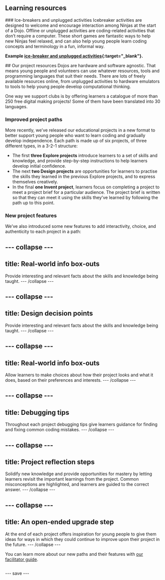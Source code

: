 ## Learning resources

<div style="display: flex; flex-wrap: wrap">
<div style="flex-basis: 200px; flex-grow: 1; margin-right: 15px;">
### Ice-breakers and unplugged activities
Icebreaker activities are designed to welcome and encourage interaction among Ninjas at the start of a Dojo. Offline or unplugged activities are coding-related activities that don’t require a computer. These short games are fantastic ways to help new Ninjas feel relaxed, and can also help young people learn coding concepts and terminology in a fun, informal way.

**Example [ice-breaker and unplugged activities](https://coderdojo.com/2022/08/24/icebreakers-and-unplugged-activities-for-your-club/){:target="_blank"}.**

</div>
<div>
## Our project resources
Dojos are hardware and software agnostic. That means young people and volunteers can use whatever resources, tools and programming languages that suit their needs. There are lots of freely available resources online, from unplugged activities to hardware emulators to tools to help young people develop computational thinking.


One way we support clubs is by offering learners a catalogue of more than 250 free digital making projects! Some of them have been translated into 30 languages.

### Improved project paths
More recently, we’ve released our educational projects in a new format to better support young people who want to learn coding and gradually develop independence. Each path is made up of six projects, of three different types, in a 3-2-1 structure:
+ The first **three Explore projects** introduce learners to a set of skills and knowledge, and provide step-by-step instructions to help learners develop initial confidence. 
+ The next **two Design projects** are opportunities for learners to practise the skills they learned in the previous Explore projects, and to express themselves creatively. 
+ In the final **one Invent project**, learners focus on completing a project to meet a project brief for a particular audience. The project brief is written so that they can meet it using the skills they’ve learned by following the path up to this point. 

### New project features
We’ve also introduced some new features to add interactivity, choice, and authenticity to each project in a path:

--- collapse ---
---
title: Real-world info box-outs
---
Provide interesting and relevant facts about the skills and knowledge being taught.
--- /collapse ---
  
--- collapse ---
---
title: Design decision points
---
Provide interesting and relevant facts about the skills and knowledge being taught.
--- /collapse ---
  
--- collapse ---
---
title: Real-world info box-outs
---
Allow learners to make choices about how their project looks and what it does, based on their preferences and interests.
--- /collapse ---
  
--- collapse ---
---
title: Debugging tips
---
Throughout each project debugging tips give learners guidance for finding and fixing common coding mistakes.
--- /collapse ---
 
--- collapse ---
---
title: Project reflection steps
---
Solidify new knowledge and provide opportunities for mastery by letting learners revisit the important learnings from the project. Common misconceptions are highlighted, and learners are guided to the correct answer.
--- /collapse ---

--- collapse ---
---
title: An open-ended upgrade step
---
At the end of each project offers inspiration for young people to give them ideas for ways in which they could continue to improve upon their project in the future.
--- /collapse ---
 

You can learn more about our new paths and their features with [our facilitator guide](https://projects.raspberrypi.org/en/projects/321-make-facilitator-guide).

</div>
</div>


--- save ---
